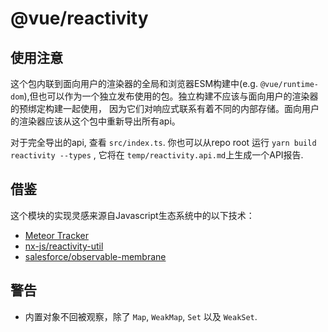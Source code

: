 # @vue/reactivity

## 使用注意

这个包内联到面向用户的渲染器的全局和浏览器ESM构建中(e.g. `@vue/runtime-dom`),但也可以作为一个独立发布使用的包。独立构建不应该与面向用户的渲染器的预绑定构建一起使用，
因为它们对响应式联系有着不同的内部存储。面向用户的渲染器应该从这个包中重新导出所有api。

对于完全导出的api, 查看 `src/index.ts`. 你也可以从repo root 运行 `yarn build reactivity --types` , 它将在 `temp/reactivity.api.md`上生成一个API报告.

## 借鉴

这个模块的实现灵感来源自Javascript生态系统中的以下技术：

- [Meteor Tracker](https://docs.meteor.com/api/tracker.html)
- [nx-js/reactivity-util](https://github.com/nx-js/reactivity-util)
- [salesforce/observable-membrane](https://github.com/salesforce/observable-membrane)

## 警告

- 内置对象不回被观察，除了 `Map`, `WeakMap`, `Set` 以及 `WeakSet`.
